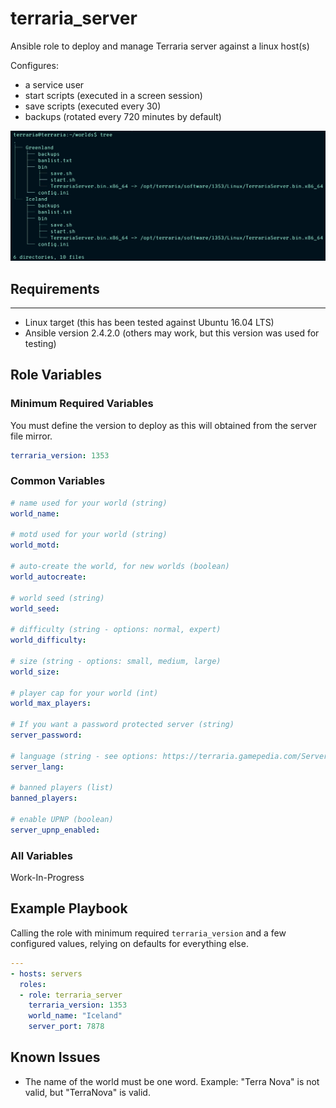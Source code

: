 # terraria_server

Ansible role to deploy and manage Terraria server against a linux host(s)

Configures:
* a service user
* start scripts (executed in a screen session)
* save scripts (executed every 30)
* backups (rotated every 720 minutes by default)

<p align="left">
  <img width="800" src="tree.png">
</p>

## Requirements
------------

* Linux target (this has been tested against Ubuntu 16.04 LTS)
* Ansible version 2.4.2.0 (others may work, but this version was used for testing)

## Role Variables

### Minimum Required Variables

You must define the version to deploy as this will obtained from the server file mirror.

```yaml
terraria_version: 1353
```

### Common Variables

```yaml
# name used for your world (string)
world_name:

# motd used for your world (string)
world_motd:

# auto-create the world, for new worlds (boolean)
world_autocreate: 

# world seed (string)
world_seed: 

# difficulty (string - options: normal, expert)
world_difficulty:

# size (string - options: small, medium, large)
world_size:

# player cap for your world (int)
world_max_players:

# If you want a password protected server (string)
server_password:

# language (string - see options: https://terraria.gamepedia.com/Server)
server_lang:

# banned players (list)
banned_players:

# enable UPNP (boolean)
server_upnp_enabled:
```

### All Variables

Work-In-Progress

## Example Playbook

Calling the role with minimum required `terraria_version` and a few configured values, relying on defaults for everything else.

```yaml
---
- hosts: servers
  roles:
  - role: terraria_server
    terraria_version: 1353
    world_name: "Iceland"
    server_port: 7878
```

## Known Issues

* The name of the world must be one word. Example: "Terra Nova" is not valid, but "TerraNova" is valid.